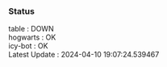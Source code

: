 ### Status


table : DOWN  
hogwarts : OK  
icy-bot : OK  
Latest Update : 2024-04-10 19:07:24.539467

